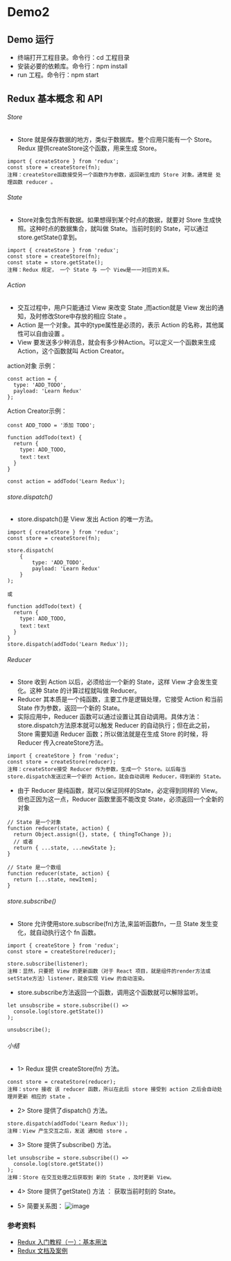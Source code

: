 # Demo2

## Demo 运行
* 终端打开工程目录。命令行：cd 工程目录
* 安装必要的依赖库。命令行：npm install
* run 工程。命令行：npm start

## Redux 基本概念 和 API
###### Store
* Store 就是保存数据的地方，类似于数据库。整个应用只能有一个 Store。Redux 提供createStore这个函数，用来生成 Store。

```
import { createStore } from 'redux';
const store = createStore(fn);
注释：createStore函数接受另一个函数作为参数，返回新生成的 Store 对象。通常是 处理函数 reducer 。
```
###### State
* Store对象包含所有数据。如果想得到某个时点的数据，就要对 Store 生成快照。这种时点的数据集合，就叫做 State。当前时刻的 State，可以通过store.getState()拿到。

```
import { createStore } from 'redux';
const store = createStore(fn);
const state = store.getState();
注释：Redux 规定， 一个 State 与 一个 View是一一对应的关系。
```

###### Action
* 交互过程中，用户只能通过 View 来改变 State ,而action就是 View 发出的通知，及时修改Store中存放的相应 State 。
* Action 是一个对象。其中的type属性是必须的，表示 Action 的名称，其他属性可以自由设置 。
* View 要发送多少种消息，就会有多少种Action。可以定义一个函数来生成 Action，这个函数就叫 Action Creator。

action对象 示例：
```
const action = {
  type: 'ADD_TODO',
  payload: 'Learn Redux'
};
```
Action Creator示例：

```
const ADD_TODO = '添加 TODO';

function addTodo(text) {
  return {
    type: ADD_TODO,
    text：text
  }
}

const action = addTodo('Learn Redux');
```
###### store.dispatch()
* store.dispatch()是 View 发出 Action 的唯一方法。

```
import { createStore } from 'redux';
const store = createStore(fn);

store.dispatch(
    {
        type: 'ADD_TODO',
        payload: 'Learn Redux'
    }
);

或

function addTodo(text) {
  return {
    type: ADD_TODO,
    text：text
  }
}
store.dispatch(addTodo('Learn Redux'));
```

###### Reducer
* Store 收到 Action 以后，必须给出一个新的 State，这样 View 才会发生变化。这种 State 的计算过程就叫做 Reducer。
* Reducer 其本质是一个纯函数，主要工作是逻辑处理，它接受 Action 和当前 State 作为参数，返回一个新的 State。
* 实际应用中，Reducer 函数可以通过设置让其自动调用。具体方法：store.dispatch方法原本就可以触发 Reducer 的自动执行；但在此之前，Store 需要知道 Reducer 函数；所以做法就是在生成 Store 的时候，将 Reducer 传入createStore方法。

```
import { createStore } from 'redux';
const store = createStore(reducer);
注释：createStore接受 Reducer 作为参数，生成一个 Store。以后每当store.dispatch发送过来一个新的 Action，就会自动调用 Reducer，得到新的 State。
```

* 由于 Reducer 是纯函数，就可以保证同样的State，必定得到同样的 View。但也正因为这一点，Reducer 函数里面不能改变 State，必须返回一个全新的对象
```
// State 是一个对象
function reducer(state, action) {
  return Object.assign({}, state, { thingToChange });
  // 或者
  return { ...state, ...newState };
}

// State 是一个数组
function reducer(state, action) {
  return [...state, newItem];
}
```

###### store.subscribe()
* Store 允许使用store.subscribe(fn)方法,来监听函数fn，一旦 State 发生变化，就自动执行这个 fn 函数。

```
import { createStore } from 'redux';
const store = createStore(reducer);

store.subscribe(listener);
注释：显然，只要把 View 的更新函数（对于 React 项目，就是组件的render方法或setState方法）listener，就会实现 View 的自动渲染。
```
* store.subscribe方法返回一个函数，调用这个函数就可以解除监听。

```
let unsubscribe = store.subscribe(() =>
  console.log(store.getState())
);

unsubscribe();
```
###### 小结
* 1> Redux 提供  createStore(fn) 方法。

```
const store = createStore(reducer);
注释：store 接收 该 reducer 函数，所以在此后 store 接受到 action 之后会自动处理并更新 相应的 state 。
```
* 2> Store 提供了dispatch() 方法。

```
store.dispatch(addTodo('Learn Redux'));
注释：View 产生交互之后，发送 通知给 store 。
```

* 3> Store 提供了subscribe() 方法。

```
let unsubscribe = store.subscribe(() =>
  console.log(store.getState())
);
注释：Store 在交互处理之后获取到 新的 State ，及时更新 View。
```

* 4> Store 提供了getState() 方法 ： 获取当前时刻的 State。

* 5> 简要关系图：
  ![image](https://github.com/itwyhuaing/YHReactDemo/blob/master/RNDemo2/images/redux_com.png)

### 参考资料
* [Redux 入门教程（一）：基本用法](http://www.ruanyifeng.com/blog/2016/09/redux_tutorial_part_one_basic_usages.html)
* [Redux 文档及案例](http://cn.redux.js.org/docs/basics/Store.html)
